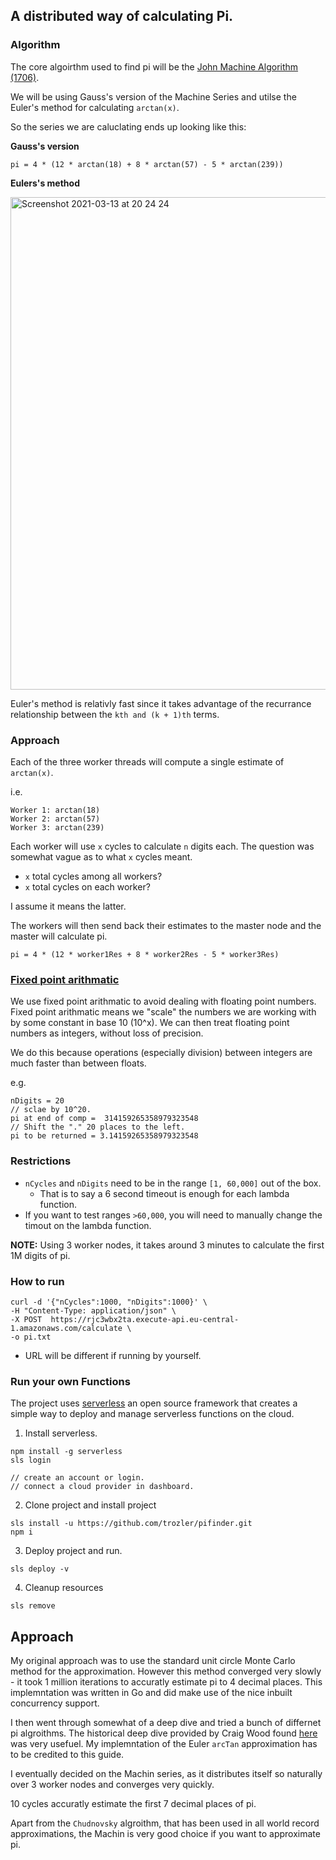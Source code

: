 ## A distributed way of calculating Pi.

### Algorithm

The core algoirthm used to find pi will be the [John Machine Algorithm (1706)](https://www.craig-wood.com/nick/articles/pi-machin/).

We will be using Gauss's version of the Machine Series and utilse the Euler's method for calculating `arctan(x)`.

So the series we are caluclating ends up looking like this:

**Gauss's version**

```
pi = 4 * (12 * arctan(18) + 8 * arctan(57) - 5 * arctan(239))
```

**Eulers's method**

<img width="788" alt="Screenshot 2021-03-13 at 20 24 24" src="https://user-images.githubusercontent.com/43752286/111041761-2e054900-843a-11eb-86d7-1be8297dfc37.png">

Euler's method is relativly fast since it takes advantage of the recurrance relationship between the `kth and (k + 1)th` terms.

### Approach

Each of the three worker threads will compute a single estimate of `arctan(x)`.

i.e.

```
Worker 1: arctan(18)
Worker 2: arctan(57)
Worker 3: arctan(239)
```

Each worker will use `x` cycles to calculate `n` digits each.
The question was somewhat vague as to what `x` cycles meant.

- `x` total cycles among all workers?
- `x` total cycles on each worker?

I assume it means the latter.

The workers will then send back their estimates to the master node and the master will calculate pi.

```
pi = 4 * (12 * worker1Res + 8 * worker2Res - 5 * worker3Res)
```

### [Fixed point arithmatic](https://en.wikipedia.org/wiki/Fixed-point_arithmetic)

We use fixed point arithmatic to avoid dealing with floating point numbers.
Fixed point arithmatic means we "scale" the numbers we are working with by some constant in base 10 (10^x). We can then treat floating point numbers as integers, without loss of precision.

We do this because operations (especially division) between integers are much faster than between floats.

e.g.

```
nDigits = 20
// sclae by 10^20.
pi at end of comp =  314159265358979323548
// Shift the "." 20 places to the left.
pi to be returned = 3.14159265358979323548
```

### Restrictions

- `nCycles` and `nDigits` need to be in the range `[1, 60,000]` out of the box.
  - That is to say a 6 second timeout is enough for each lambda function.
- If you want to test ranges `>60,000`, you will need to manually change the timout on the lambda function.

**NOTE:**
Using 3 worker nodes, it takes around 3 minutes to calculate the first 1M digits of pi.

### How to run

```
curl -d '{"nCycles":1000, "nDigits":1000}' \
-H "Content-Type: application/json" \
-X POST  https://rjc3wbx2ta.execute-api.eu-central-1.amazonaws.com/calculate \
-o pi.txt
```

- URL will be different if running by yourself.

### Run your own Functions

The project uses [serverless](https://www.serverless.com/) an open source framework that creates a simple way to deploy and manage serverless functions on the cloud.

1. Install serverless.

```
npm install -g serverless
sls login

// create an account or login.
// connect a cloud provider in dashboard.
```

2. Clone project and install project

```
sls install -u https://github.com/trozler/pifinder.git
npm i
```

3. Deploy project and run.

```
sls deploy -v
```

4. Cleanup resources

```
sls remove
```

## Approach

My original approach was to use the standard unit circle Monte Carlo method for the approximation. However this method converged very slowly - it took 1 million iterations to accuratly estimate pi to 4 decimal places. This implemntation was written in Go and did make use of the nice inbuilt concurrency support.

I then went through somewhat of a deep dive and tried a bunch of differnet pi algroithms. The historical deep dive provided by Craig Wood found [here](https://www.craig-wood.com/nick/articles/pi-machin/) was very usefuel. My implemntation of the Euler `arcTan` approximation has to be credited to this guide.

I eventually decided on the Machin series, as it distributes itself so naturally over 3 worker nodes and converges very quickly.

10 cycles accuratly estimate the first 7 decimal places of pi.

Apart from the `Chudnovsky` algroithm, that has been used in all world record approximations, the Machin is very good choice if you want to approximate pi.
